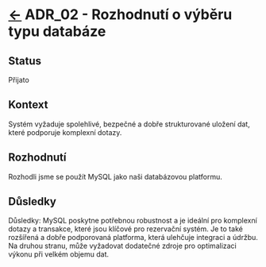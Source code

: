 # [<-](./../../README.md "Zpět") ADR_02 - Rozhodnutí o výběru typu databáze

## Status

Přijato

## Kontext

Systém vyžaduje spolehlivé, bezpečné a dobře strukturované uložení dat, které podporuje komplexní dotazy.

## Rozhodnutí

Rozhodli jsme se použít MySQL jako naši databázovou platformu.

## Důsledky

Důsledky: MySQL poskytne potřebnou robustnost a je ideální pro komplexní dotazy a transakce, které jsou klíčové pro rezervační systém. Je to také rozšířená a dobře podporovaná platforma, která ulehčuje integraci a údržbu. Na druhou stranu, může vyžadovat dodatečné zdroje pro optimalizaci výkonu při velkém objemu dat.
